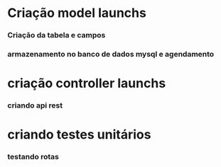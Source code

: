 # Criação model launchs

### Criação da tabela e campos
### armazenamento no banco de dados mysql e agendamento

# criação controller launchs

### criando api rest

# criando testes unitários

### testando rotas